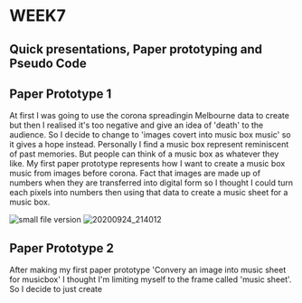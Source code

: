 # WEEK7

## Quick presentations, Paper prototyping and Pseudo Code

## Paper Prototype 1

At first I was going to use the corona spreadingin Melbourne data to create but then I realised it's too negative and give an idea of 'death' to the audience.
So I decide to change to 'images covert into music box music' so it gives a hope instead. Personally I find a music box represent reminiscent of past memories. But people can think of a music box as whatever they like. My first paper prototype represents how I want to create a music box music from images before corona.
Fact that images are made up of numbers when they are transferred into digital form so I thought I could turn each pixels into numbers then using that data to create a music sheet for a music box.

![small file version](https://user-images.githubusercontent.com/68723268/94141330-eac91500-feaf-11ea-9c73-6c7010c54ba7.JPG)
![20200924_214012](https://user-images.githubusercontent.com/68723268/94141696-7e9ae100-feb0-11ea-84c4-ee24b8741098.gif)

## Paper Prototype 2

After making my first paper prototype 'Convery an image into music sheet for musicbox' I thought I'm limiting myself to the frame called 'music sheet'. So I decide to just create 
